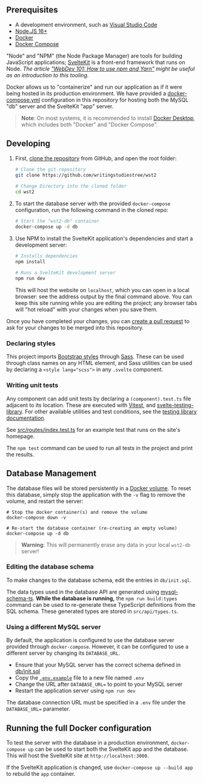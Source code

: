## Prerequisites

- A development environment, such as [Visual Studio Code](https://code.visualstudio.com)
- [Node.JS 16+](https://nodejs.org/)
- [Docker](https://www.docker.com/get-started/)
- [Docker Compose](https://docs.docker.com/compose/install/)


"Node" and "NPM" (the Node Package Manager) are tools for building JavaScript applications; [SvelteKit](https://kit.svelte.dev) is a front-end framework that runs on Node. *The article ["WebDev 101: How to use npm and Yarn"](https://unicorn-utterances.com/posts/how-to-use-npm) might be useful as an introduction to this tooling.*

Docker allows us to "containerize" and run our application as if it were being hosted in its production environment. We have provided a [docker-compose.yml](./docker-compose.yml) configuration in this repository for hosting both the MySQL "db" server and the SvelteKit "app" server.

> **Note**: On most systems, it is recommended to install [Docker Desktop](https://www.docker.com/products/docker-desktop/), which includes both "Docker" and "Docker Compose".

## Developing

1. First, [clone the repository](https://docs.github.com/en/repositories/creating-and-managing-repositories/cloning-a-repository) from GitHub, and open the root folder:

	```bash
	# Clone the git repository
	git clone https://github.com/writingstudiestree/wst2
  
	# Change Directory into the cloned folder
	cd wst2
	```

2. To start the database server with the provided `docker-compose` configuration, run the following command in the cloned repo:

	```bash
	# Start the "wst2-db" container
	docker-compose up -d db
	```

3. Use NPM to install the SvelteKit application's dependencies and start a development server:

	```bash
	# Installs dependencies
	npm install
  
	# Runs a SvelteKit development server
	npm run dev
	```

	This will host the website on `localhost`, which you can open in a local browser: see the address output by the final command above. You can keep this site running while you are editing the project; any browser tabs will "hot reload" with your changes when you save them.

Once you have completed your changes, you can [create a pull request](https://docs.github.com/en/pull-requests/collaborating-with-pull-requests/proposing-changes-to-your-work-with-pull-requests/creating-a-pull-request-from-a-fork) to ask for your changes to be merged into this repository.

### Declaring styles

This project imports [Bootstrap styles](https://getbootstrap.com/docs/5.2/getting-started/introduction/) through [Sass](https://sass-lang.com). These can be used through class names on any HTML element, and Sass utilities can be used by declaring a `<style lang="scss">` in any `.svelte` component.

### Writing unit tests

Any component can add unit tests by declaring a `(component).test.ts` file adjacent to its location. These are executed with [Vitest](https://vitest.dev/api/), and [svelte-testing-library](https://testing-library.com/docs/svelte-testing-library/api). For other available utilities and test conditions, see the [testing library documentation](https://testing-library.com/docs/).

See [src/routes/index.test.ts](./src/routes/index.test.ts) for an example test that runs on the site's homepage.

The `npm test` command can be used to run all tests in the project and print the results.


## Database Management

The database files will be stored persistently in a [Docker volume](https://docs.docker.com/storage/volumes/). To reset this database, simply stop the application with the `-v` flag to remove the volume, and restart the server:

```shell
# Stop the docker container(s) and remove the volume
docker-compose down -v

# Re-start the database container (re-creating an empty volume)
docker-compose up -d db
```

> **Warning**: This will permanently erase any data in your local `wst2-db` server!

### Editing the database schema

To make changes to the database schema, edit the entries in `db/init.sql`.

The data types used in the database API are generated using [mysql-schema-ts](https://www.npmjs.com/package/mysql-schema-ts). **While the database is running,** the `npm run build:types` command can be used to re-generate these TypeScript definitions from the SQL schema. These generated types are stored in `src/api/types.ts`.


### Using a different MySQL server

By default, the application is configured to use the database server provided through `docker-compose`. However, it can be configured to use a different server by changing its `DATABASE_URL`.

- Ensure that your MySQL server has the correct schema defined in [db/init.sql](./db/init.sql)
- Copy the [`.env.example`](./.env.example) file to a new file named `.env`
- Change the URL after `DATABASE_URL=` to point to your MySQL server
- Restart the application server using `npm run dev`

The database connection URL must be specified in a `.env` file under the `DATABASE_URL=` parameter.


## Running the full Docker configuration

To test the server with the database in a production environment, `docker-compose up` can be used to start both the SvelteKit app and the database. This will host the SvelteKit site at `http://localhost:3000`.

If the SvelteKit application is changed, use `docker-compose up --build app` to rebuild the `app` container.
